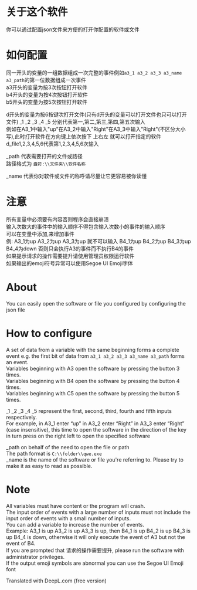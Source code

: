 # 关于这个软件
你可以通过配置json文件来方便的打开你配置的软件或文件  
# 如何配置
同一开头的变量的一组数据组成一次完整的事件例如`a3_1 a3_2 a3_3 a3_name a3_path`的第一位数据组成一次事件  
a3开头的变量为按3次按钮打开软件  
b4开头的变量为按4次按钮打开软件  
b5开头的变量为按5次按钮打开软件  

d开头的变量为按6按键次打开文件(只有d开头的变量可以打开文件也只可以打开文件)
_1 _2 _3 _4 _5 分别代表第一,第二,第三,第四,第五次输入  
例如在A3_1中输入"up"在A3_2中输入"Right"在A3_3中输入"Right"(不区分大小写),此时打开软件在方向键上依次按下 上右左 就可以打开指定的软件  
d_file1,2,3,4,5,6代表第1,2,3,4,5,6次输入  

_path 代表需要打开的文件或路径  
路径格式为 `盘符:\\文件夹\\软件名称`

_name 代表你对软件或文件的称呼请尽量让它更容易被你读懂  
# 注意  
所有变量中必须要有内容否则程序会直接崩溃  
输入次数大的事件中的输入顺序不得包含输入次数小的事件的输入顺序  
可以在变量中添加,来增加事件  
例: A3_1为up A3_2为up A3_3为up 就不可以输入 B4_1为up B4_2为up B4_3为up B4_4为down 否则只会执行A3的事件而不执行B4的事件  
如果提示请求的操作需要提升请使用管理员权限运行软件  
如果输出的emoji符号异常可以使用Segoe UI Emoji字体

# About
You can easily open the software or file you configured by configuring the json file  
# How to configure
A set of data from a variable with the same beginning forms a complete event e.g. the first bit of data from `a3_1 a3_2 a3_3 a3_name a3_path` forms an event.  
Variables beginning with A3 open the software by pressing the button 3 times.  
Variables beginning with B4 open the software by pressing the button 4 times.  
Variables beginning with C5 open the software by pressing the button 5 times.  

_1 _2 _3 _4 _5 represent the first, second, third, fourth and fifth inputs respectively.  
For example, in A3_1 enter “up” in A3_2 enter “Right” in A3_3 enter “Right” (case insensitive), this time to open the software in the direction of the key in turn press on the right left to open the specified software

_path on behalf of the need to open the file or path  
The path format is `C:\\folder\\qwe.exe`  
_name is the name of the software or file you're referring to. Please try to make it as easy to read as possible.  

# Note  
All variables must have content or the program will crash.  
The input order of events with a large number of inputs must not include the input order of events with a small number of inputs.  
You can add a variable to increase the number of events.  
Example: A3_1 is up A3_2 is up A3_3 is up, then B4_1 is up B4_2 is up B4_3 is up B4_4 is down, otherwise it will only execute the event of A3 but not the event of B4.  
If you are prompted that 请求的操作需要提升, please run the software with administrator privileges.  
If the output emoji symbols are abnormal you can use the Segoe UI Emoji font  

Translated with DeepL.com (free version)

